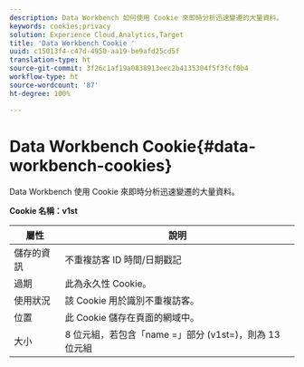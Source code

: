 ```yaml
---
description: Data Workbench 如何使用 Cookie 來即時分析迅速變遷的大量資料。
keywords: cookies;privacy
solution: Experience Cloud,Analytics,Target
title: 'Data Workbench Cookie '
uuid: c15013f4-c47d-4950-aa19-be9afd25cd5f
translation-type: ht
source-git-commit: 3f26c1af19a0838913eec2b4135304f5f3fcf0b4
workflow-type: ht
source-wordcount: '87'
ht-degree: 100%

---
```



# Data Workbench Cookie{#data-workbench-cookies}

Data Workbench 使用 Cookie 來即時分析迅速變遷的大量資料。

**Cookie 名稱：v1st**

| 屬性 | 說明 |
|---|---|
| 儲存的資訊 | 不重複訪客 ID 時間/日期戳記 |
| 過期 | 此為永久性 Cookie。 |
| 使用狀況 | 該 Cookie 用於識別不重複訪客。 |
| 位置 | 此 Cookie 儲存在頁面的網域中。 |
| 大小 | 8 位元組，若包含「name =」部分 (v1st=)，則為 13 位元組 |


